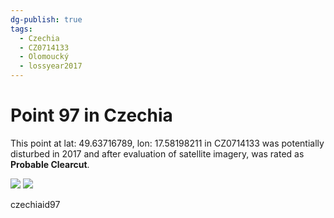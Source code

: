 ```yaml
---
dg-publish: true
tags:
  - Czechia
  - CZ0714133
  - Olomoucký
  - lossyear2017
---
```


# Point 97 in Czechia

This point at lat: 49.63716789, lon: 17.58198211 in CZ0714133 was potentially disturbed in 2017 and after evaluation of satellite imagery, was rated as **Probable Clearcut**.

<div class='juxtapose' data-showcredits='false'>
<img src='https://baserow-backend-production20240528124524339000000001.s3.amazonaws.com/user_files/kP8NMIxxLFi1oj74gtpljVLNIr2dAx3I_cba8c70986a80fb86bb38e0ca9e7bfed04b62bdbcc21b6682845e8d75de19b4e.png' data-label='June 2013' />
<img src='https://baserow-backend-production20240528124524339000000001.s3.amazonaws.com/user_files/h9TvcpsKMbDOvM00FEy08z8H6qoBArc4_36fa76e1c5f90229e7671db9b90b96a9c270339782545f89ac01a7644523d557.png' data-label='June 2021' />
</div>

czechiaid97